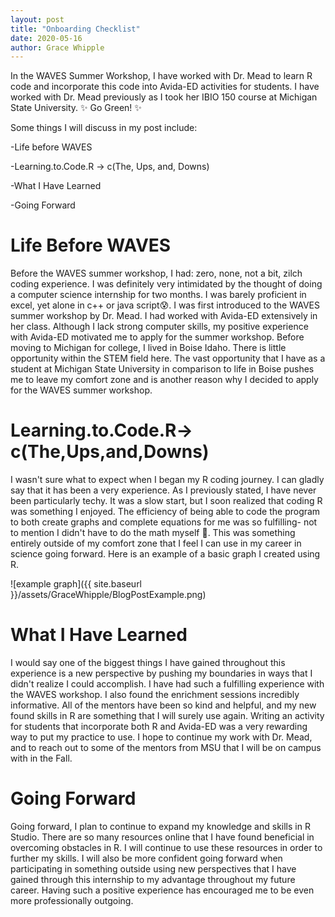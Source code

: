```yaml
---
layout: post
title: "Onboarding Checklist"
date: 2020-05-16
author: Grace Whipple
---
```

In the WAVES Summer Workshop, I have worked with Dr. Mead to learn R code and incorporate this code into Avida-ED activities for students. I have worked with Dr. Mead previously as I took her IBIO 150 course at Michigan State University. ✨ Go Green! ✨

Some things I will discuss in my post include:

-Life before WAVES

-Learning.to.Code.R -> c(The, Ups, and, Downs)

-What I Have Learned

-Going Forward

# Life Before WAVES

Before the WAVES summer workshop, I had: zero, none, not a bit, zilch coding experience. I was definitely very intimidated by the thought of doing a computer science internship for two months. I was barely proficient in excel, yet alone in c++ or java script😰. I was first introduced to the WAVES summer workshop by Dr. Mead. I had worked with Avida-ED extensively in her class. Although I lack strong computer skills, my positive experience with Avida-ED motivated me to apply for the summer workshop. Before moving to Michigan for college, I lived in Boise Idaho. There is little opportunity within the STEM field here. The vast opportunity that I have as a student at Michigan State University in comparison to life in Boise pushes me to leave my comfort zone and is another reason why I decided to apply for the WAVES summer workshop.

# Learning.to.Code.R-> c(The,Ups,and,Downs)

I wasn't sure what to expect when I began my R coding journey. I can gladly say that it has been a very experience.
As I previously stated, I have never been particularly techy. It was a slow start, but I soon realized that coding R was something I enjoyed. The efficiency of being able to code the program to both create graphs and complete equations for me was so fulfilling- not to mention I didn't have to do the math myself 🤣. This was something entirely outside of my comfort zone that I feel I can use in my career in science going forward.
Here is an example of a basic graph I created using R.

![example graph]({{ site.baseurl }}/assets/GraceWhipple/BlogPostExample.png)  


# What I Have Learned

I would say one of the biggest things I have gained throughout this experience is a new perspective by pushing my boundaries in ways that I didn't realize I could accomplish. I have had such a fulfilling experience with the WAVES workshop. I also found the enrichment sessions incredibly informative. All of the mentors have been so kind and helpful, and my new found skills in R are something that I will surely use again. Writing an activity for students that incorporate both R and Avida-ED was a very rewarding way to put my practice to use. I hope to continue my work with Dr. Mead, and to reach out to some of the mentors from MSU that I will be on campus with in the Fall.

# Going Forward

Going forward, I plan to continue to expand my knowledge and skills in R Studio. There are so many resources online that I have found beneficial in overcoming obstacles in R. I will continue to use these resources in order to further my skills. I will also be more confident going forward when participating in something outside using new perspectives that I have gained through this internship to my advantage throughout my future career. Having such a positive experience has encouraged me to be even more professionally outgoing.
